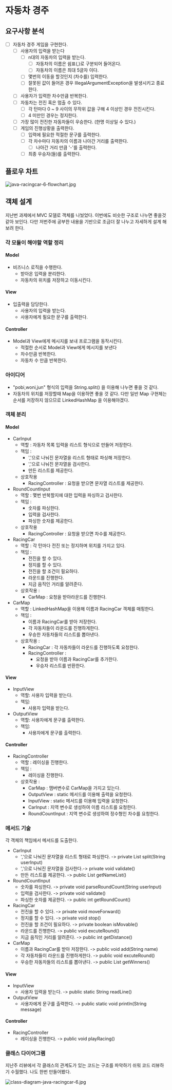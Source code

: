 
# 자동차 경주

## 요구사항 분석

- [ ] 자동차 경주 게임을 구현한다.
  - [ ] 사용자의 입력을 받는다
    - [ ] n대의 자동차의 입력을 받는다.
      - [ ] 자동차의 이름은 쉼표(,)로 구분되어 들어온다.
      - [ ] 자동차의 이름은 최대 5글자 이다.
    - [ ] 몇번의 이동을 할것인지 (차수를) 입력한다. 
    - [ ] 잘못된 값이 들어온 경우 IllegalArgumentException을 발생시키고 종료한다.
  - [ ] 사용자가 입력한 차수만큼 반복한다.
  - [ ] 자동차는 전진 혹은 멈출 수 있다.
    - [ ] 각 턴마다 0 ~ 9 사이의 무작위 값을 구해 4 이상인 경우 전진시킨다.
    - [ ] 4 미만인 경우는 정지한다.
  - [ ] 가장 많이 전진한 자동차들이 우승한다. (한명 이상일 수 있다.)
  - [ ] 게임의 진행상황을 출력한다.
    - [ ] 입력에 필요한 적절한 문구를 출력한다.
    - [ ] 각 차수마다 자동차의 이름과 나아간 거리를 출력한다.
      - [ ] 나아간 거리 만큼 '-'를 출력한다.
    - [ ] 최종 우승자(들)를 출력한다.

## 플로우 차트
![java-racingcar-6-flowchart.jpg](asset%2Fjava-racingcar-6-flowchart.jpg)

## 객체 설계

지난번 과제에서 MVC 모델로 객체를 나눴었다. 이번에도 비슷한 구조로 나누면 좋을것 같아 보인다.
다만 저번주에 공부한 내용을 기반으로 조금더 잘 나누고 자세하게 설계 해보려 한다.

### 각 모듈이 해야할 역할 정리
#### Model
- 비즈니스 로직을 수행한다.
  - 받아온 입력을 분리한다.
  - 자동차의 위치를 저장하고 이동시킨다.
#### View
- 입출력을 담당한다.
  - 사용자의 입력을 받는다.
  - 사용자에게 필요한 문구를 출력한다.
#### Controller
- Model과 View에게 메시지를 보내 프로그램을 동작시킨다.
  - 적절한 순서로 Model과 View에게 메시지를 보낸다
  - 차수만큼 반복한다.
  - 자동차 수 만큼 반복한다.

### 아이디어
- "pobi,woni,jun" 형식의 입력을 String.split() 을 이용해 나누면 좋을 것 같다.
- 자동차의 위치를 저장할때 Map을 이용하면 좋을 것 같다. 다만 일반 Map 구현체는 순서를 저장하지 않으므로 LinkedHashMap 을 이용해야겠다.

### 객체 분리
#### Model
- CarInput
  - 역할 : 자동차 목록 입력을 리스트 형식으로 만들어 저장한다. 
  - 책임 : 
    - ','으로 나눠진 문자열을 리스트 형태로 파싱해 저장한다.
    - ','으로 나눠진 문자열을 검사한다.
    - 만든 리스트를 제공한다.
  - 상호작용
    - RacingController : 요청을 받으면 문자열 리스트를 제공한다.
- RoundCountInput
  - 역할 : 몇번 반복할지에 대한 입력을 파싱하고 검사한다.
  - 책임 : 
    - 숫자를 파싱한다.
    - 입력을 검사한다.
    - 파싱한 숫자를 제공한다.
  - 상호작용
    - RacingController : 요청을 받으면 차수를 제공한다.
- RacingCar
  - 역할 : 각 턴마다 전진 또는 정지하며 위치를 가지고 있다.
  - 책임 : 
    - 전진을 할 수 있다.
    - 정지를 할 수 있다.
    - 전진을 할 조건이 필요하다.
    - 라운드를 진행한다.
    - 지금 음직인 거리를 알려준다.
  - 상호작용 :
    - CarMap : 요청을 받아라운드를 진행한다. 
- CarMap
  - 역할 : LinkedHashMap을 이용해 이름과 RacingCar 객체를 매핑한다.
  - 책임 : 
    - 이름과 RacingCar를 받아 저장한다.
    - 각 자동차들이 라운드를 진행하게한다.
    - 우승한 자동차들의 리스트를 뽑아낸다.
  - 상호작용 :
    - RacingCar : 각 자동차들이 라운드를 진행하도록 요청한다.
    - RacingController : 
      - 요청을 받아 이름과 RacingCar를 추가한다.
      - 우승자 리스트를 반환한다.

#### View
- InputView
  - 역할: 사용자 입력을 받는다.
  - 책임: 
    - 사용자 입력을 받는다.
- OutputView
  - 역할: 사용자에게 문구를 출력한다.
  - 책임: 
    - 사용자에게 문구를 출력한다.

#### Controller
- RacingController
  - 역할 : 레이싱을 진행한다.
  - 책임 :
    - 레이싱을 진행한다.
  - 상호작용 : 
    - CarMap : 맴버변수로 CarMap을 가지고 있는다.
    - OutputView : static 메서드를 이용해 출력을 요청한다.
    - InputView : static 메서드를 이용해 입력을 요청한다.
    - CarInput : 지역 변수로 생성하여 이름 리스트를 요청한다.
    - RoundCountInput : 지역 변수로 생성하여 정수형인 차수를 요청한다.

### 메서드 기술
각 객체의 책임에서 메서드를 도출한다.

- CarInput
  - ','으로 나눠진 문자열을 리스트 형태로 파싱한다. -> private List<String> split(String userInput)
  - ','으로 나눠진 문자열을 검사한다.-> private void validate()
  - 만든 리스트를 제공한다. -> public List<String> getNameList()
- RoundCountInput
  - 숫자를 파싱한다. -> private void parseRoundCount(String userInput)
  - 입력을 검사한다. -> private void validate()
  - 파싱한 숫자를 제공한다. -> public int getRoundCount()
- RacingCar
  - 전진을 할 수 있다. -> private void moveForward()
  - 정지를 할 수 있다. -> private void stop()
  - 전진을 할 조건이 필요하다. -> private boolean isMovable()
  - 라운드를 진행한다. -> public void excuteRound()
  - 지금 음직인 거리를 알려준다. -> public int getDistance()
- CarMap
  - 이름과 RacingCar를 받아 저장한다. -> public void add(String name)
  - 각 자동차들이 라운드를 진행하게한다. -> public void excuteRound() 
  - 우승한 자동차들의 리스트를 뽑아낸다. -> public List<String> getWinners()
#### View
- InputView
  - 사용자 입력을 받는다. -> public static String readLine() 
- OutputView
  - 사용자에게 문구를 출력한다. -> public static void println(String message)
#### Controller
- RacingController
  - 레이싱을 진행한다. -> public void playRacing()

### 클래스 다이어그램
지난주 리뷰에서 각 클래스의 관계도가 있는 코드는 구조를 파악하기 쉬워 코드 리뷰하기 수월했다. 나도 한번 만들어봤다.

![class-diagram-java-racingcar-6.jpg](asset%2Fclass-diagram-java-racingcar-6.jpg)
